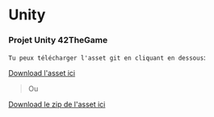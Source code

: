 # Unity
### Projet Unity 42TheGame

`Tu peux télécharger l'asset git en cliquant en dessous`:

[Download l'asset ici](https://github.com/Tolier83/Unity/raw/master/git-unity.unitypackage)

> Ou

[Download le zip de l'asset ici](https://github.com/Tolier83/Unity/raw/master/git-unity.rar)
